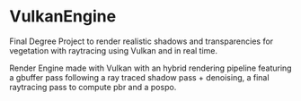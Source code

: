 # VulkanEngine

Final Degree Project to render realistic shadows and transparencies for vegetation with raytracing using Vulkan and in real time.

Render Engine made with Vulkan with an hybrid rendering pipeline featuring a gbuffer pass following a ray traced shadow pass + denoising, a final raytracing pass to compute pbr and a pospo.
